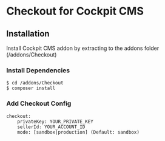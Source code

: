 # Checkout for Cockpit CMS

## Installation
Install Cockpit CMS addon by extracting to the addons folder (/addons/Checkout)

### Install Dependencies

```
$ cd /addons/Checkout
$ composer install
```

### Add Checkout Config

```
checkout:
    privateKey: YOUR_PRIVATE_KEY
    sellerId: YOUR_ACCOUNT_ID
    mode: [sandbox|production] (Default: sandbox)
```